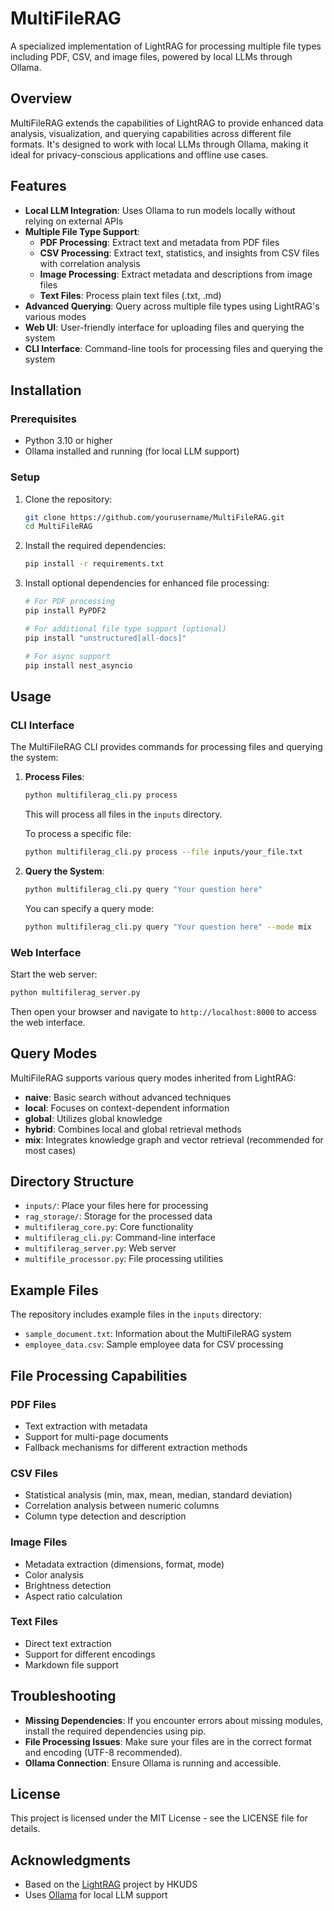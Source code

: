 # MultiFileRAG

A specialized implementation of LightRAG for processing multiple file types including PDF, CSV, and image files, powered by local LLMs through Ollama.

## Overview

MultiFileRAG extends the capabilities of LightRAG to provide enhanced data analysis, visualization, and querying capabilities across different file formats. It's designed to work with local LLMs through Ollama, making it ideal for privacy-conscious applications and offline use cases.

## Features

- **Local LLM Integration**: Uses Ollama to run models locally without relying on external APIs
- **Multiple File Type Support**:
  - **PDF Processing**: Extract text and metadata from PDF files
  - **CSV Processing**: Extract text, statistics, and insights from CSV files with correlation analysis
  - **Image Processing**: Extract metadata and descriptions from image files
  - **Text Files**: Process plain text files (.txt, .md)
- **Advanced Querying**: Query across multiple file types using LightRAG's various modes
- **Web UI**: User-friendly interface for uploading files and querying the system
- **CLI Interface**: Command-line tools for processing files and querying the system

## Installation

### Prerequisites

- Python 3.10 or higher
- Ollama installed and running (for local LLM support)

### Setup

1. Clone the repository:
   ```bash
   git clone https://github.com/yourusername/MultiFileRAG.git
   cd MultiFileRAG
   ```

2. Install the required dependencies:
   ```bash
   pip install -r requirements.txt
   ```

3. Install optional dependencies for enhanced file processing:
   ```bash
   # For PDF processing
   pip install PyPDF2

   # For additional file type support (optional)
   pip install "unstructured[all-docs]"

   # For async support
   pip install nest_asyncio
   ```

## Usage

### CLI Interface

The MultiFileRAG CLI provides commands for processing files and querying the system:

1. **Process Files**:
   ```bash
   python multifilerag_cli.py process
   ```
   This will process all files in the `inputs` directory.

   To process a specific file:
   ```bash
   python multifilerag_cli.py process --file inputs/your_file.txt
   ```

2. **Query the System**:
   ```bash
   python multifilerag_cli.py query "Your question here"
   ```

   You can specify a query mode:
   ```bash
   python multifilerag_cli.py query "Your question here" --mode mix
   ```

### Web Interface

Start the web server:
```bash
python multifilerag_server.py
```

Then open your browser and navigate to `http://localhost:8000` to access the web interface.

## Query Modes

MultiFileRAG supports various query modes inherited from LightRAG:

- **naive**: Basic search without advanced techniques
- **local**: Focuses on context-dependent information
- **global**: Utilizes global knowledge
- **hybrid**: Combines local and global retrieval methods
- **mix**: Integrates knowledge graph and vector retrieval (recommended for most cases)

## Directory Structure

- `inputs/`: Place your files here for processing
- `rag_storage/`: Storage for the processed data
- `multifilerag_core.py`: Core functionality
- `multifilerag_cli.py`: Command-line interface
- `multifilerag_server.py`: Web server
- `multifile_processor.py`: File processing utilities

## Example Files

The repository includes example files in the `inputs` directory:

- `sample_document.txt`: Information about the MultiFileRAG system
- `employee_data.csv`: Sample employee data for CSV processing

## File Processing Capabilities

### PDF Files
- Text extraction with metadata
- Support for multi-page documents
- Fallback mechanisms for different extraction methods

### CSV Files
- Statistical analysis (min, max, mean, median, standard deviation)
- Correlation analysis between numeric columns
- Column type detection and description

### Image Files
- Metadata extraction (dimensions, format, mode)
- Color analysis
- Brightness detection
- Aspect ratio calculation

### Text Files
- Direct text extraction
- Support for different encodings
- Markdown file support

## Troubleshooting

- **Missing Dependencies**: If you encounter errors about missing modules, install the required dependencies using pip.
- **File Processing Issues**: Make sure your files are in the correct format and encoding (UTF-8 recommended).
- **Ollama Connection**: Ensure Ollama is running and accessible.

## License

This project is licensed under the MIT License - see the LICENSE file for details.

## Acknowledgments

- Based on the [LightRAG](https://github.com/HKUDS/LightRAG) project by HKUDS
- Uses [Ollama](https://github.com/ollama/ollama) for local LLM support

